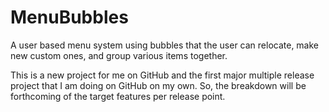 # MenuBubbles
A user based menu system using bubbles that the user can relocate, make new custom ones, and group various items together.

This is a new project for me on GitHub and the first major multiple release project that I am doing on GitHub on my own.  So, the breakdown will be forthcoming of the target features per release point.
